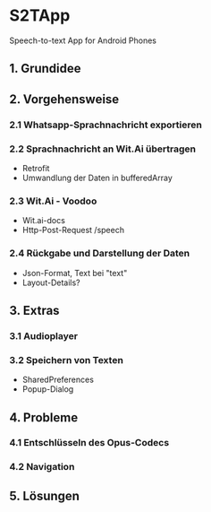 # S2TApp

Speech-to-text App for Android Phones

## 1. Grundidee

## 2. Vorgehensweise

### 2.1 Whatsapp-Sprachnachricht exportieren

### 2.2 Sprachnachricht an Wit.Ai übertragen
- Retrofit
- Umwandlung der Daten in bufferedArray

### 2.3 Wit.Ai - Voodoo
- Wit.ai-docs
- Http-Post-Request /speech

### 2.4 Rückgabe und Darstellung der Daten
- Json-Format, Text bei "text"
- Layout-Details?

## 3. Extras

### 3.1 Audioplayer

### 3.2 Speichern von Texten
- SharedPreferences
- Popup-Dialog

## 4. Probleme

### 4.1 Entschlüsseln des Opus-Codecs

### 4.2 Navigation

## 5. Lösungen

